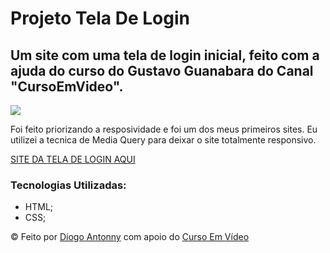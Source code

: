 # Projeto Tela De Login
<h2>Um site com uma tela de login inicial, feito com a ajuda do curso do Gustavo Guanabara do Canal "CursoEmVideo".</h2>
<img src="https://github.com/DiogoJP202/ProjetoTelaLogin/assets/102389309/1a8b95b0-e6f4-4174-b14f-b42a9e0ebb08">
<p>Foi feito priorizando a resposividade e foi um dos meus primeiros sites. Eu utilizei a tecnica de Media Query para deixar o site totalmente responsivo.</p>

<a href="https://diogojp202.github.io/ProjetoTelaLogin/index.html" target="_blank">SITE DA TELA DE LOGIN AQUI</a>
<h3>Tecnologias Utilizadas: </h3>
<ul>
  <li> HTML;
  <li> CSS;
</ul>
&copy; Feito por <a href="https://diogojp202.github.io/Portifolio/" target="_blank">Diogo Antonny</a> com apoio do <a href="https://www.cursoemvideo.com/" target="_blank">Curso Em Vídeo</a>
